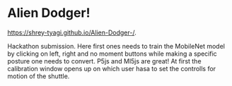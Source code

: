 # Alien Dodger!
https://shrey-tyagi.github.io/Alien-Dodger-/.


Hackathon submission. Here first ones needs to train the MobileNet model by clicking on left, right and no moment buttons while making a specific posture one needs to convert. 
P5js and Ml5js are great!
At first the calibration window opens up on which user hasa to set the controlls for motion of the shuttle.
